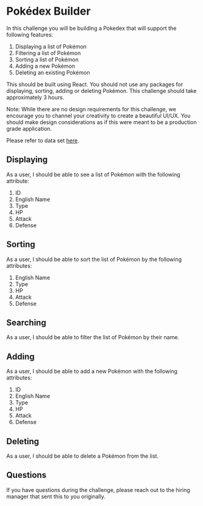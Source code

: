 # Pokédex Builder
In this challenge you will be building a Pokedex that will support the following features:
1. Displaying a list of Pokémon
2. Filtering a list of Pokémon
3. Sorting a list of Pokémon
4. Adding a new Pokémon
5. Deleting an existing Pokémon

This should be built using React. You should not use any packages for displaying, sorting, adding or deleting Pokémon. This challenge should take approximately 3 hours.

Note: While there are no design requirements for this challenge, we encourage you to channel your creativity to create a beautiful UI/UX. You should make design considerations as if this were meant to be a production grade application.

Please refer to data set [here](pokedex.json).

## Displaying
As a user, I should be able to see a list of Pokémon with the following attribute:
1. ID
2. English Name
3. Type
4. HP
5. Attack
6. Defense

## Sorting
As a user, I should be able to sort the list of Pokémon by the following attributes:
1. English Name
2. Type
3. HP
4. Attack
5. Defense

## Searching
As a user, I should be able to filter the list of Pokémon by their name.

## Adding
As a user, I should be able to add a new Pokémon with the following attributes:
1. ID
2. English Name
3. Type
4. HP
5. Attack
6. Defense

## Deleting
As a user, I should be able to delete a Pokémon from the list.

## Questions
If you have questions during the challenge, please reach out to the hiring manager that sent this to you originally.

